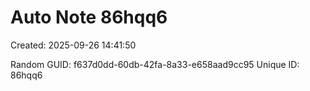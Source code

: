 ﻿# Auto Note 86hqq6
Created: 2025-09-26 14:41:50

Random GUID: f637d0dd-60db-42fa-8a33-e658aad9cc95
Unique ID: 86hqq6
